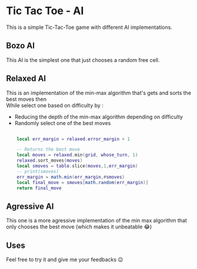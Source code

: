 # Tic Tac Toe - AI

This is a simple Tic-Tac-Toe game with different AI implementations.

## Bozo AI

This AI is the simplest one that just chooses a random free cell.

## Relaxed AI

This is an implementation of the min-max algorithm that's gets and sorts the best moves then <br/>
While select one based on difficulty by : 

- Reducing the depth of the min-max algorithm depending on difficulty
- Randomly select one of the best moves 

```lua

    local err_margin = relaxed.error_margin + 1

    -- Returns the best move
    local moves = relaxed.min(grid, whose_turn, 1)
    relaxed.sort_moves(moves)
    local smoves = table.slice(moves,1,err_margin)
    -- print(smoves)
    err_margin = math.min(err_margin,#smoves)
    local final_move = smoves[math.random(err_margin)]
    return final_move

```

## Agressive AI

This one is a more agressive implementation of the min max algorithm that only chooses the best move (which makes it unbeatable 😂)


## Uses

Feel free to try it and give me your feedbacks 😉


